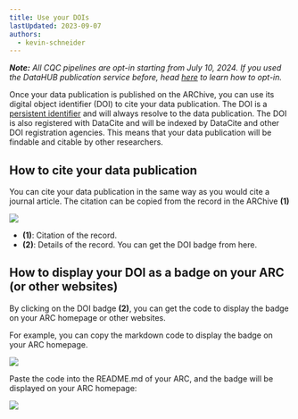 ```yaml
---
title: Use your DOIs
lastUpdated: 2023-09-07
authors:
  - kevin-schneider
---
```


_**Note:** All CQC pipelines are opt-in starting from July 10, 2024. If you used the DataHUB publication service before, head [here](cqc-pipelines/validation-packages.html) to learn how to opt-in._

Once your data publication is published on the ARChive, you can use its digital object identifier (DOI) to cite your data publication. The DOI is a [persistent identifier](./../fundamentals/PersistentIdentifiers.html) and will always resolve to the data publication. The DOI is also registered with DataCite and will be indexed by DataCite and other DOI registration agencies. This means that your data publication will be findable and citable by other researchers.

## How to cite your data publication

You can cite your data publication in the same way as you would cite a journal article. The citation can be copied from the record in the ARChive **(1)**

![](@images/data-publications/data-publication/doi-accession.png)

- **(1)**: Citation of the record.
- **(2)**: Details of the record. You can get the DOI badge from here.

## How to display your DOI as a badge on your ARC (or other websites)

By clicking on the DOI badge **(2)**, you can get the code to display the badge on your ARC homepage or other websites.

For example, you can copy the markdown code to display the badge on your ARC homepage.

![](@images/data-publications/data-publication/doi-badge.png)

Paste the code into the README.md of your ARC, and the badge will be displayed on your ARC homepage:

![](@images/data-publications/data-publication/doi-badge-display.png)